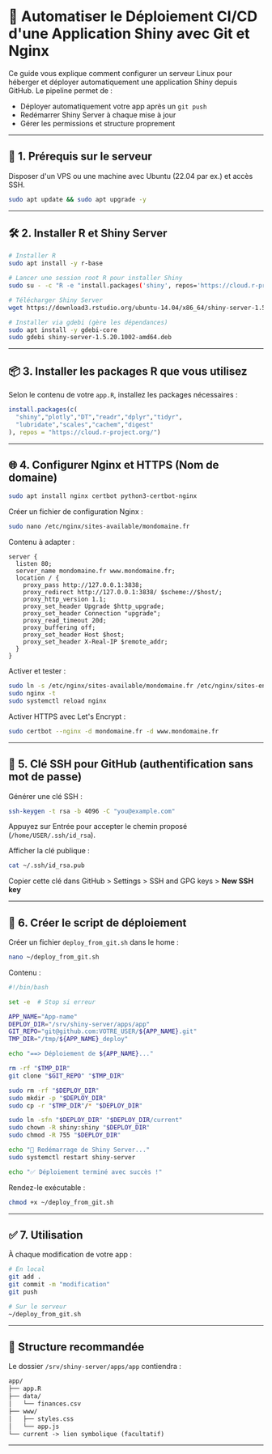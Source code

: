 # 🚀 Automatiser le Déploiement CI/CD d'une Application Shiny avec Git et Nginx

Ce guide vous explique comment configurer un serveur Linux pour héberger et déployer automatiquement une application Shiny depuis GitHub. Le pipeline permet de :

- Déployer automatiquement votre app après un `git push`
- Redémarrer Shiny Server à chaque mise à jour
- Gérer les permissions et structure proprement

---

## 🧱 1. Prérequis sur le serveur

Disposer d'un VPS ou une machine avec Ubuntu (22.04 par ex.) et accès SSH.

```bash
sudo apt update && sudo apt upgrade -y
```

---

## 🛠️ 2. Installer R et Shiny Server

```bash
# Installer R
sudo apt install -y r-base

# Lancer une session root R pour installer Shiny
sudo su - -c "R -e "install.packages('shiny', repos='https://cloud.r-project.org/')""

# Télécharger Shiny Server
wget https://download3.rstudio.org/ubuntu-14.04/x86_64/shiny-server-1.5.20.1002-amd64.deb

# Installer via gdebi (gère les dépendances)
sudo apt install -y gdebi-core
sudo gdebi shiny-server-1.5.20.1002-amd64.deb
```

---

## 📦 3. Installer les packages R que vous utilisez

Selon le contenu de votre `app.R`, installez les packages nécessaires :

```r
install.packages(c(
  "shiny","plotly","DT","readr","dplyr","tidyr",
  "lubridate","scales","cachem","digest"
), repos = "https://cloud.r-project.org/")
```

---

## 🌐 4. Configurer Nginx et HTTPS (Nom de domaine)

```bash
sudo apt install nginx certbot python3-certbot-nginx
```

Créer un fichier de configuration Nginx :

```bash
sudo nano /etc/nginx/sites-available/mondomaine.fr
```

Contenu à adapter :

```nginx
server {
  listen 80;
  server_name mondomaine.fr www.mondomaine.fr;
  location / {
    proxy_pass http://127.0.0.1:3838;
    proxy_redirect http://127.0.0.1:3838/ $scheme://$host/;
    proxy_http_version 1.1;
    proxy_set_header Upgrade $http_upgrade;
    proxy_set_header Connection "upgrade";
    proxy_read_timeout 20d;
    proxy_buffering off;
    proxy_set_header Host $host;
    proxy_set_header X-Real-IP $remote_addr;
  }
}
```

Activer et tester :

```bash
sudo ln -s /etc/nginx/sites-available/mondomaine.fr /etc/nginx/sites-enabled/
sudo nginx -t
sudo systemctl reload nginx
```

Activer HTTPS avec Let's Encrypt :

```bash
sudo certbot --nginx -d mondomaine.fr -d www.mondomaine.fr
```

---

## 🔐 5. Clé SSH pour GitHub (authentification sans mot de passe)

Générer une clé SSH :

```bash
ssh-keygen -t rsa -b 4096 -C "you@example.com"
```

Appuyez sur Entrée pour accepter le chemin proposé (`/home/USER/.ssh/id_rsa`).

Afficher la clé publique :

```bash
cat ~/.ssh/id_rsa.pub
```

Copier cette clé dans GitHub > Settings > SSH and GPG keys > **New SSH key**

---

## 🚀 6. Créer le script de déploiement

Créer un fichier `deploy_from_git.sh` dans le home :

```bash
nano ~/deploy_from_git.sh
```

Contenu :

```bash
#!/bin/bash

set -e  # Stop si erreur

APP_NAME="App-name"
DEPLOY_DIR="/srv/shiny-server/apps/app"
GIT_REPO="git@github.com:VOTRE_USER/${APP_NAME}.git"
TMP_DIR="/tmp/${APP_NAME}_deploy"

echo "==> Déploiement de ${APP_NAME}..."

rm -rf "$TMP_DIR"
git clone "$GIT_REPO" "$TMP_DIR"

sudo rm -rf "$DEPLOY_DIR"
sudo mkdir -p "$DEPLOY_DIR"
sudo cp -r "$TMP_DIR"/* "$DEPLOY_DIR"

sudo ln -sfn "$DEPLOY_DIR" "$DEPLOY_DIR/current"
sudo chown -R shiny:shiny "$DEPLOY_DIR"
sudo chmod -R 755 "$DEPLOY_DIR"

echo "🔄 Redémarrage de Shiny Server..."
sudo systemctl restart shiny-server

echo "✅ Déploiement terminé avec succès !"
```

Rendez-le exécutable :

```bash
chmod +x ~/deploy_from_git.sh
```

---

## ✅ 7. Utilisation

À chaque modification de votre app :

```bash
# En local
git add .
git commit -m "modification"
git push

# Sur le serveur
~/deploy_from_git.sh
```

---

## 📁 Structure recommandée

Le dossier `/srv/shiny-server/apps/app` contiendra :

```txt
app/
├── app.R
├── data/
│   └── finances.csv
├── www/
│   ├── styles.css
│   └── app.js
└── current -> lien symbolique (facultatif)
```

---
